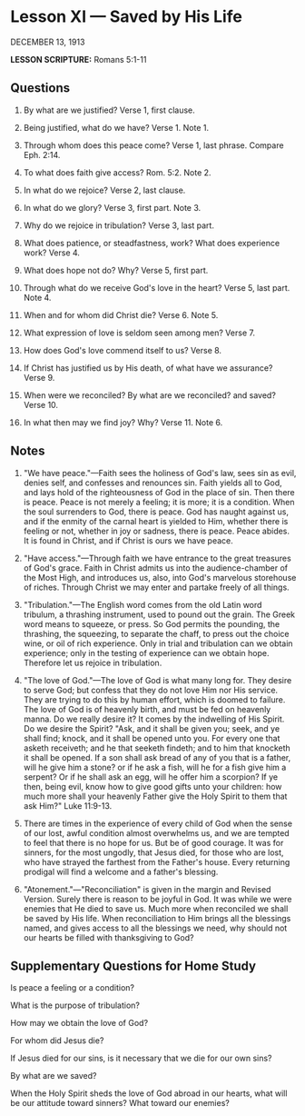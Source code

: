 # Lesson XI — Saved by His Life
DECEMBER 13, 1913

**LESSON SCRIPTURE:** Romans 5:1-11

## Questions

1. By what are we justified? Verse 1, first clause.


2. Being justified, what do we have? Verse 1. Note 1.


3. Through whom does this peace come? Verse 1, last phrase. Compare Eph. 2:14.


4. To what does faith give access? Rom. 5:2. Note 2.


5. In what do we rejoice? Verse 2, last clause.


6. In what do we glory? Verse 3, first part. Note 3.


7. Why do we rejoice in tribulation? Verse 3, last part.


8. What does patience, or steadfastness, work? What does experience work? Verse 4.


9. What does hope not do? Why? Verse 5, first part.


10. Through what do we receive God's love in the heart? Verse 5, last part. Note 4.


11. When and for whom did Christ die? Verse 6. Note 5.


12. What expression of love is seldom seen among men? Verse 7.


13. How does God's love commend itself to us? Verse 8.


14. If Christ has justified us by His death, of what have we assurance? Verse 9.


15. When were we reconciled? By what are we reconciled? and saved? Verse 10.


16. In what then may we find joy? Why? Verse 11. Note 6.

## Notes

1. "We have peace."—Faith sees the holiness of God's law, sees sin as evil, denies self, and confesses and renounces sin. Faith yields all to God, and lays hold of the righteousness of God in the place of sin. Then there is peace. Peace is not merely a feeling; it is more; it is a condition. When the soul surrenders to God, there is peace. God has naught against us, and if the enmity of the carnal heart is yielded to Him, whether there is feeling or not, whether in joy or sadness, there is peace. Peace abides. It is found in Christ, and if Christ is ours we have peace.


2. "Have access."—Through faith we have entrance to the great treasures of God's grace. Faith in Christ admits us into the audience-chamber of the Most High, and introduces us, also, into God's marvelous storehouse of riches. Through Christ we may enter and partake freely of all things.


3. "Tribulation."—The English word comes from the old Latin word tribulum, a thrashing instrument, used to pound out the grain. The Greek word means to squeeze, or press. So God permits the pounding, the thrashing, the squeezing, to separate the chaff, to press out the choice wine, or oil of rich experience. Only in trial and tribulation can we obtain experience; only in the testing of experience can we obtain hope. Therefore let us rejoice in tribulation.


4. "The love of God."—The love of God is what many long for. They desire to serve God; but confess that they do not love Him nor His service. They are trying to do this by human effort, which is doomed to failure. The love of God is of heavenly birth, and must be fed on heavenly manna. Do we really desire it? It comes by the indwelling of His Spirit. Do we desire the Spirit? "Ask, and it shall be given you; seek, and ye shall find; knock, and it shall be opened unto you. For every one that asketh receiveth; and he that seeketh findeth; and to him that knocketh it shall be opened. If a son shall ask bread of any of you that is a father, will he give him a stone? or if he ask a fish, will he for a fish give him a serpent? Or if he shall ask an egg, will he offer him a scorpion? If ye then, being evil, know how to give good gifts unto your children: how much more shall your heavenly Father give the Holy Spirit to them that ask Him?" Luke 11:9-13.


5. There are times in the experience of every child of God when the sense of our lost, awful condition almost overwhelms us, and we are tempted to feel that there is no hope for us. But be of good courage. It was for sinners, for the most ungodly, that Jesus died, for those who are lost, who have strayed the farthest from the Father's house. Every returning prodigal will find a welcome and a father's blessing.


6. "Atonement."—"Reconciliation" is given in the margin and Revised Version. Surely there is reason to be joyful in God. It was while we were enemies that He died to save us. Much more when reconciled we shall be saved by His life. When reconciliation to Him brings all the blessings named, and gives access to all the blessings we need, why should not our hearts be filled with thanksgiving to God?

## Supplementary Questions for Home Study

Is peace a feeling or a condition?


What is the purpose of tribulation?


How may we obtain the love of God?


For whom did Jesus die?


If Jesus died for our sins, is it necessary that we die for our own sins?


By what are we saved?


When the Holy Spirit sheds the love of God abroad in our hearts, what will be our attitude toward sinners? What toward our enemies?